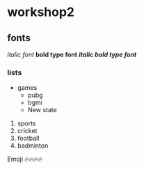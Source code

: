 # workshop2
## fonts
*italic font*
**bold type font**
***italic bold type font***
### lists
* games
  * pubg
  * bgmi
  * New state

1. sports
  1. cricket
  2. football
  3. badminton

Emoji :fire::fire::fire::fire:

